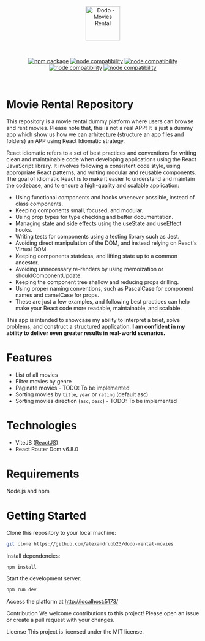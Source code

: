 <p align="center">
  <a href="https://vitejs.dev" target="_blank" rel="noopener noreferrer">
    <img width="90" src="https://www.svgrepo.com/show/53765/boy.svg" alt="Dodo - Movies Rental">
  </a>
</p>
<br/>
<p align="center">
  <a href="https://npmjs.com/package/vite"><img src="https://img.shields.io/npm/v/vite.svg" alt="npm package"></a>
  <a href="https://nodejs.org/en/about/releases/"><img src="https://img.shields.io/node/v/vite.svg" alt="node compatibility"></a>
  <a href="https://beta.reactjs.org/"><img src="https://img.shields.io/badge/react-%5E18.0.0-orange" alt="node compatibility"></a>
  <a href="https://github.com/microsoft/TypeScript/releases"><img src="https://img.shields.io/badge/typescript-%5E4.9.0-blue" alt="node compatibility"></a>
  <a href="https://reactrouter.com/en/main"><img src="https://img.shields.io/badge/react%20router-%5E6.8.0-blueviolet" alt="node compatibility"></a>

</p>
<br/>

# Movie Rental Repository

This repository is a movie rental dummy platform where users can browse and rent movies. Please note that, this is not a real APP! It is just a dummy app which show us how we can arhitecture (structure an app files and folders) an APP using React Idiomatic strategy.

React idiomatic refers to a set of best practices and conventions for writing clean and maintainable code when developing applications using the React JavaScript library. It involves following a consistent code style, using appropriate React patterns, and writing modular and reusable components. The goal of idiomatic React is to make it easier to understand and maintain the codebase, and to ensure a high-quality and scalable application:

- Using functional components and hooks whenever possible, instead of class components.
- Keeping components small, focused, and modular.
- Using prop types for type checking and better documentation.
- Managing state and side effects using the useState and useEffect hooks.
- Writing tests for components using a testing library such as Jest.
- Avoiding direct manipulation of the DOM, and instead relying on React's Virtual DOM.
- Keeping components stateless, and lifting state up to a common ancestor.
- Avoiding unnecessary re-renders by using memoization or shouldComponentUpdate.
- Keeping the component tree shallow and reducing props drilling.
- Using proper naming conventions, such as PascalCase for component names and camelCase for props.
- These are just a few examples, and following best practices can help make your React code more readable, maintainable, and scalable.

This app is intended to showcase my ability to interpret a brief, solve problems, and construct a structured application. **I am confident in my ability to deliver even greater results in real-world scenarios.**

# Features

- List of all movies
- Filter movies by genre
- Paginate movies - TODO: To be implemented
- Sorting movies by `title`, `year` or `rating` (default asc)
- Sorting movies direction (`asc`, `desc`) - TODO: To be implemented

# Technologies

- ViteJS ([ReactJS](https://google.com))
- React Router Dom v6.8.0

# Requirements

Node.js and npm

# Getting Started

Clone this repository to your local machine:

```bash
git clone https://github.com/alexandrubb23/dodo-rental-movies
```

Install dependencies:

```bash
npm install
```

Start the development server:

```bash
npm run dev
```

Access the platform at [http://localhost:5173/](http://localhost:5173/)

Contribution
We welcome contributions to this project! Please open an issue or create a pull request with your changes.

License
This project is licensed under the MIT license.
